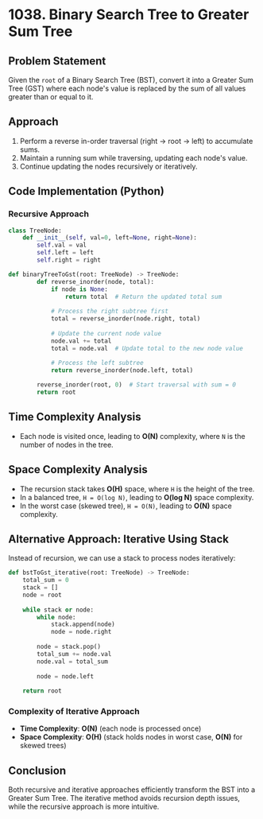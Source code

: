 # 1038. Binary Search Tree to Greater Sum Tree

## Problem Statement

Given the `root` of a Binary Search Tree (BST), convert it into a Greater Sum Tree (GST) where each node's value is replaced by the sum of all values greater than or equal to it.

## Approach

1. Perform a reverse in-order traversal (right -> root -> left) to accumulate sums.
2. Maintain a running sum while traversing, updating each node's value.
3. Continue updating the nodes recursively or iteratively.

## Code Implementation (Python)

### Recursive Approach 

```python
class TreeNode:
    def __init__(self, val=0, left=None, right=None):
        self.val = val
        self.left = left
        self.right = right

def binaryTreeToGst(root: TreeNode) -> TreeNode:
        def reverse_inorder(node, total):
            if node is None:
                return total  # Return the updated total sum
            
            # Process the right subtree first
            total = reverse_inorder(node.right, total)
            
            # Update the current node value
            node.val += total
            total = node.val  # Update total to the new node value
            
            # Process the left subtree
            return reverse_inorder(node.left, total)

        reverse_inorder(root, 0)  # Start traversal with sum = 0
        return root

```

## Time Complexity Analysis

- Each node is visited once, leading to **O(N)** complexity, where `N` is the number of nodes in the tree.

## Space Complexity Analysis

- The recursion stack takes **O(H)** space, where `H` is the height of the tree.
- In a balanced tree, `H = O(log N)`, leading to **O(log N)** space complexity.
- In the worst case (skewed tree), `H = O(N)`, leading to **O(N)** space complexity.

## Alternative Approach: Iterative Using Stack

Instead of recursion, we can use a stack to process nodes iteratively:

```python
def bstToGst_iterative(root: TreeNode) -> TreeNode:
    total_sum = 0
    stack = []
    node = root
    
    while stack or node:
        while node:
            stack.append(node)
            node = node.right
        
        node = stack.pop()
        total_sum += node.val
        node.val = total_sum
        
        node = node.left
    
    return root
```

### Complexity of Iterative Approach

- **Time Complexity**: **O(N)** (each node is processed once)
- **Space Complexity**: **O(H)** (stack holds nodes in worst case, **O(N)** for skewed trees)

## Conclusion

Both recursive and iterative approaches efficiently transform the BST into a Greater Sum Tree. The iterative method avoids recursion depth issues, while the recursive approach is more intuitive.